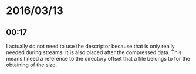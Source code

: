 # 2016/03/13

## 00:17

I actually do not need to use the descriptor because that is only really needed
during streams. It is also placed after the compressed data. This means I need
a reference to the directory offset that a file belongs to for the obtaining
of the size.

